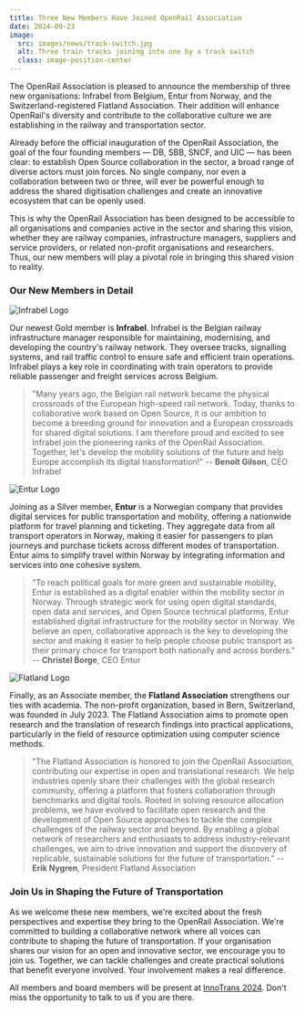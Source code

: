 ```yaml
---
title: Three New Members Have Joined OpenRail Association
date: 2024-09-23
image:
  src: images/news/track-switch.jpg
  alt: Three train tracks joining into one by a track switch
  class: image-position-center
---
```


The OpenRail Association is pleased to announce the membership of three new organisations: Infrabel from Belgium, Entur from Norway, and the Switzerland-registered Flatland Association. Their addition will enhance OpenRail's diversity and contribute to the collaborative culture we are establishing in the railway and transportation sector.

Already before the official inauguration of the OpenRail Association, the goal of the four founding members — DB, SBB, SNCF, and UIC — has been clear: to establish Open Source collaboration in the sector, a broad range of diverse actors must join forces. No single company, nor even a collaboration between two or three, will ever be powerful enough to address the shared digitisation challenges and create an innovative ecosystem that can be openly used.

This is why the OpenRail Association has been designed to be accessible to all organisations and companies active in the sector and sharing this vision, whether they are railway companies, infrastructure managers, suppliers and service providers, or related non-profit organisations and researchers. Thus, our new members will play a pivotal role in bringing this shared vision to reality.

### Our New Members in Detail

![Infrabel Logo](/images/members/infrabel.png?width=180#float-start)

Our newest Gold member is **Infrabel**. Infrabel is the Belgian railway infrastructure manager responsible for maintaining, modernising, and developing the country's railway network. They oversee tracks, signalling systems, and rail traffic control to ensure safe and efficient train operations. Infrabel plays a key role in coordinating with train operators to provide reliable passenger and freight services across Belgium.

> "Many years ago, the Belgian rail network became the physical crossroads of the European high-speed rail network. Today, thanks to collaborative work based on Open Source, it is our ambition to become a breeding ground for innovation and a European crossroads for shared digital solutions. I am therefore proud and excited to see Infrabel join the pioneering ranks of the OpenRail Association. Together, let's develop the mobility solutions of the future and help Europe accomplish its digital transformation!" -- **Benoît Gilson**, CEO Infrabel

![Entur Logo](/images/members/entur.png?width=180#float-end)

Joining as a Silver member, **Entur** is a Norwegian company that provides digital services for public transportation and mobility, offering a nationwide platform for travel planning and ticketing. They aggregate data from all transport operators in Norway, making it easier for passengers to plan journeys and purchase tickets across different modes of transportation. Entur aims to simplify travel within Norway by integrating information and services into one cohesive system.

> "To reach political goals for more green and sustainable mobility, Entur is established as a digital enabler within the mobility sector in Norway. Through strategic work for using open digital standards, open data and services, and Open Source technical platforms, Entur established digital infrastructure for the mobility sector in Norway. We believe an open, collaborative approach is the key to developing the sector and making it easier to help people choose public transport as their primary choice for transport both nationally and across borders." -- **Christel Borge**, CEO Entur

![Flatland Logo](/images/members/flatland-logo.jpg?width=180#float-start)

Finally, as an Associate member, the **Flatland Association** strengthens our ties with academia. The non-profit organization, based in Bern, Switzerland, was founded in July 2023. The Flatland Association aims to promote open research and the translation of research findings into practical applications, particularly in the field of resource optimization using computer science methods.

> "The Flatland Association is honored to join the OpenRail Association, contributing our expertise in open and translational research. We help industries openly share their challenges with the global research community, offering a platform that fosters collaboration through benchmarks and digital tools. Rooted in solving resource allocation problems, we have evolved to facilitate open research and the development of Open Source approaches to tackle the complex challenges of the railway sector and beyond. By enabling a global network of researchers and enthusiasts to address industry-relevant challenges, we aim to drive innovation and support the discovery of replicable, sustainable solutions for the future of transportation." -- **Erik Nygren**, President Flatland Association

### Join Us in Shaping the Future of Transportation

As we welcome these new members, we're excited about the fresh perspectives and expertise they bring to the OpenRail Association. We're committed to building a collaborative network where all voices can contribute to shaping the future of transportation. If your organisation shares our vision for an open and innovative sector, we encourage you to join us. Together, we can tackle challenges and create practical solutions that benefit everyone involved. Your involvement makes a real difference.

All members and board members will be present at [InnoTrans 2024](https://www.innotrans.de/en/). Don't miss the opportunity to talk to us if you are there.
